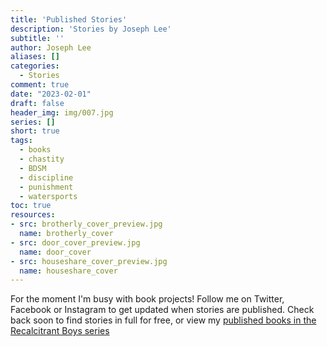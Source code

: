 ```yaml
---
title: 'Published Stories'
description: 'Stories by Joseph Lee'
subtitle: ''
author: Joseph Lee
aliases: []
categories:
  - Stories
comment: true
date: "2023-02-01"
draft: false
header_img: img/007.jpg
series: []
short: true
tags:
  - books
  - chastity
  - BDSM
  - discipline
  - punishment
  - watersports
toc: true
resources:
- src: brotherly_cover_preview.jpg
  name: brotherly_cover
- src: door_cover_preview.jpg
  name: door_cover
- src: houseshare_cover_preview.jpg
  name: houseshare_cover
---
```


For the moment I'm busy with book projects! Follow me on Twitter, Facebook or Instagram to get updated when stories are published. Check back soon to find stories in full for free, or view my [published books in the Recalcitrant Boys series](/books)

<!--more-->
